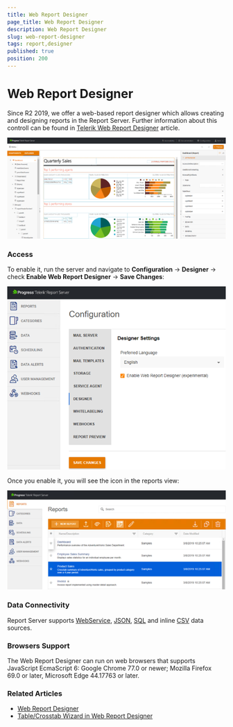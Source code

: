 ```yaml
---
title: Web Report Designer
page_title: Web Report Designer
description: Web Report Designer
slug: web-report-designer
tags: report,designer
published: true
position: 200
---
```


# Web Report Designer

Since R2 2019, we offer a web-based report designer which allows creating and designing reports in the Report Server. 
Further information about this controll can be found in [Telerik Web Report Designer](https://docs.telerik.com/reporting/web-report-designer) article.

![wrd](../images/wrd.png)

### Access

To enable it, run the server and navigate to **Configuration** -> **Designer** -> check **Enable Web Report Designer** ->  **Save Changes**:

![wrd_config](../images/wrd_config.png)

Once you enable it, you will see the icon in the reports view:

![wrd_reportView](../images/wrd_reportView.png)

### Data Connectivity

Report Server supports [WebService](https://docs.telerik.com/reporting/webservicedatasource-component), [JSON](https://docs.telerik.com/reporting/jsondatasource-component), [SQL](https://docs.telerik.com/reporting/sqldatasource) and inline [CSV](https://docs.telerik.com/reporting/csvdatasource-component) data sources.

### Browsers Support
The Web Report Designer can run on web browsers that supports JavaScript EcmaScript 6: Google Chrome 77.0 or newer; Mozilla Firefox 69.0 or later, Microsoft Edge 44.17763 or later.

### Related Articles

- [Web Report Designer](https://docs.telerik.com/reporting/web-report-designer "Web Report Designer Overview")
- [Table/Crosstab Wizard in Web Report Designer](https://docs.telerik.com/reporting/web-report-designer-table-crosstab-wizard "Table/Crosstab Wizard in Web Report Designer")
